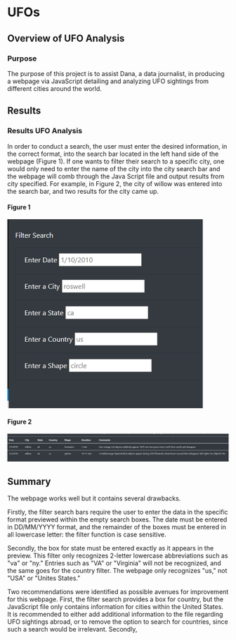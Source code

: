 # UFOs

## Overview of UFO Analysis

### Purpose

The purpose of this project is to assist Dana, a data journalist, in producing a webpage via JavaScript detailing and analyzing UFO sightings from different cities around the world. 


## Results 

### Results UFO Analysis
In order to conduct a search, the user must enter the desired information, in the correct format, into the search bar located in the left hand side of the webpage (Figure 1). If one wants to filter their search to a specific city, one would only need to enter the name of the city into the city search bar and the webpage will comb through the Java Script file and output results from city specified. For example, in Figure 2, the city of willow was entered into the search bar, and two results for the city came up.  


#### Figure 1
![](static/images/Search_bar.png)    

#### Figure 2
![](static/images/city_search.png)  
 


## Summary
The webpage works well but it contains several drawbacks.

Firstly, the filter search bars require the user to enter the data in the specific format previewed within the empty search boxes. The date must be entered in DD/MM/YYYY format, and the remainder of the boxes must be entered in all lowercase letter: the filter function is case sensitive.  

Secondly, the box for state must be entered exactly as it appears in the preview. This filter only recognizes 2-letter lowercase abbreviations such as "va" or "ny." Entries such as "VA" or "Virginia" will not be recognized, and the same goes for the country filter. The webpage only recognizes "us," not "USA" or "Unites States."  

Two recommendations were identified as possible avenues for improvement for this webpage. First, the filter search provides a box for country, but the JavaScript file only contains information for cities within the United States. It is recommended to either add additional information to the file regarding UFO sightings abroad, or to remove the option to search for countries, since such a search would be irrelevant. Secondly, 


